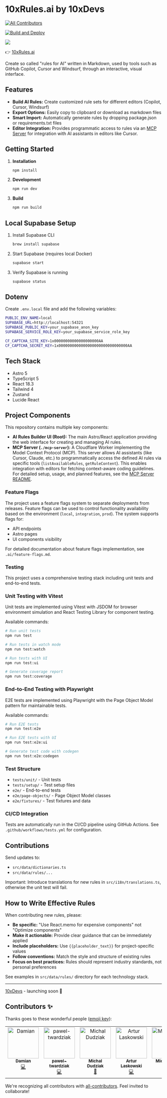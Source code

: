 # 10xRules.ai by 10xDevs

<!-- ALL-CONTRIBUTORS-BADGE:START - Do not remove or modify this section -->
[![All Contributors](https://img.shields.io/badge/all_contributors-7-orange.svg?style=flat-square)](#contributors-)
<!-- ALL-CONTRIBUTORS-BADGE:END -->

[![Build and Deploy](https://github.com/przeprogramowani/ai-rules-builder/actions/workflows/master.yml/badge.svg)](https://github.com/przeprogramowani/ai-rules-builder/actions/workflows/master.yml)

![](./public/demo.png)

👉 [10xRules.ai](https://10xrules.ai)

Create so called "rules for AI" written in Markdown, used by tools such as GitHub Copilot, Cursor and Windsurf, through an interactive, visual interface.

## Features

- **Build AI Rules:** Create customized rule sets for different editors (Copilot, Cursor, Windsurf)
- **Export Options:** Easily copy to clipboard or download as markdown files
- **Smart Import:** Automatically generate rules by dropping package.json or requirements.txt files
- **Editor Integration:** Provides programmatic access to rules via an [MCP Server](./mcp-server/README.md) for integration with AI assistants in editors like Cursor.

## Getting Started

1. **Installation**

   ```bash
   npm install
   ```

2. **Development**

   ```bash
   npm run dev
   ```

3. **Build**
   ```bash
   npm run build
   ```
## Local Supabase Setup

1. Install Supabase CLI

   ```bash
   brew install supabase
   ```

2. Start Supabase (requires local Docker)

   ```bash
   supabase start
   ```

3. Verify Supabase is running

   ```bash
   supabase status
   ```

## Dotenv

Create `.env.local` file and add the following variables:

```bash
PUBLIC_ENV_NAME=local
SUPABASE_URL=http://localhost:54321
SUPABASE_PUBLIC_KEY=your_supabase_anon_key
SUPABASE_SERVICE_ROLE_KEY=your_supabase_service_role_key

CF_CAPTCHA_SITE_KEY=1x00000000000000000000AA
CF_CAPTCHA_SECRET_KEY=1x0000000000000000000000000000000AA
```

## Tech Stack

- Astro 5
- TypeScript 5
- React 18.3
- Tailwind 4
- Zustand
- Lucide React

## Project Components

This repository contains multiple key components:

-   **AI Rules Builder UI (Root):** The main Astro/React application providing the web interface for creating and managing AI rules.
-   **MCP Server (`./mcp-server`):** A Cloudflare Worker implementing the Model Context Protocol (MCP). This server allows AI assistants (like Cursor, Claude, etc.) to programmatically access the defined AI rules via specific tools (`listAvailableRules`, `getRuleContent`). This enables integration with editors for fetching context-aware coding guidelines. For detailed setup, usage, and planned features, see the [MCP Server README](./mcp-server/README.md).

### Feature Flags

The project uses a feature flags system to separate deployments from releases. Feature flags can be used to control functionality availability based on the environment (`local`, `integration`, `prod`). The system supports flags for:

- API endpoints
- Astro pages
- UI components visibility

For detailed documentation about feature flags implementation, see `.ai/feature-flags.md`.

### Testing

This project uses a comprehensive testing stack including unit tests and end-to-end tests.

### Unit Testing with Vitest

Unit tests are implemented using Vitest with JSDOM for browser environment simulation and React Testing Library for component testing.

Available commands:

```bash
# Run unit tests
npm run test

# Run tests in watch mode
npm run test:watch

# Run tests with UI
npm run test:ui

# Generate coverage report
npm run test:coverage
```

### End-to-End Testing with Playwright

E2E tests are implemented using Playwright with the Page Object Model pattern for maintainable tests.

Available commands:

```bash
# Run E2E tests
npm run test:e2e

# Run E2E tests with UI
npm run test:e2e:ui

# Generate test code with codegen
npm run test:e2e:codegen
```

### Test Structure

- `tests/unit/` - Unit tests
- `tests/setup/` - Test setup files
- `e2e/` - End-to-end tests
- `e2e/page-objects/` - Page Object Model classes
- `e2e/fixtures/` - Test fixtures and data

### CI/CD Integration

Tests are automatically run in the CI/CD pipeline using GitHub Actions. See `.github/workflows/tests.yml` for configuration.

## Contributions

Send updates to:

- `src/data/dictionaries.ts`
- `src/data/rules/...`

Important: Introduce translations for new rules in `src/i18n/translations.ts`, otherwise the unit test will fail.

## How to Write Effective Rules

When contributing new rules, please:

- **Be specific:** "Use React.memo for expensive components" not "Optimize components"
- **Make it actionable:** Provide clear guidance that can be immediately applied
- **Include placeholders:** Use `{{placeholder_text}}` for project-specific values
- **Follow conventions:** Match the style and structure of existing rules
- **Focus on best practices:** Rules should represent industry standards, not personal preferences

See examples in `src/data/rules/` directory for each technology stack.

---

[10xDevs](https://10xdevs.pl) - launching soon 🚀

## Contributors ✨

Thanks goes to these wonderful people ([emoji key](https://allcontributors.org/docs/en/emoji-key)):

<!-- ALL-CONTRIBUTORS-LIST:START - Do not remove or modify this section -->
<!-- prettier-ignore-start -->
<!-- markdownlint-disable -->
<table>
  <tbody>
    <tr>
      <td align="center" valign="top" width="14.28%"><a href="https://github.com/damianidczak"><img src="https://avatars.githubusercontent.com/u/21343496?v=4?s=100" width="100px;" alt="Damian"/><br /><sub><b>Damian</b></sub></a><br /><a href="https://github.com/przeprogramowani/ai-rules-builder/commits?author=damianidczak" title="Code">💻</a></td>
      <td align="center" valign="top" width="14.28%"><a href="https://github.com/pawel-twardziak"><img src="https://avatars.githubusercontent.com/u/180847852?v=4?s=100" width="100px;" alt="pawel-twardziak"/><br /><sub><b>pawel-twardziak</b></sub></a><br /><a href="https://github.com/przeprogramowani/ai-rules-builder/commits?author=pawel-twardziak" title="Code">💻</a></td>
      <td align="center" valign="top" width="14.28%"><a href="https://github.com/dudziakm"><img src="https://avatars.githubusercontent.com/u/10773170?v=4?s=100" width="100px;" alt="Michal Dudziak"/><br /><sub><b>Michal Dudziak</b></sub></a><br /><a href="#maintenance-dudziakm" title="Maintenance">🚧</a></td>
      <td align="center" valign="top" width="14.28%"><a href="https://www.linkedin.com/in/artur-laskowski94"><img src="https://avatars.githubusercontent.com/u/92392161?v=4?s=100" width="100px;" alt="Artur Laskowski"/><br /><sub><b>Artur Laskowski</b></sub></a><br /><a href="https://github.com/przeprogramowani/ai-rules-builder/commits?author=arturlaskowski" title="Code">💻</a></td>
      <td align="center" valign="top" width="14.28%"><a href="https://github.com/Michaelzag"><img src="https://avatars.githubusercontent.com/u/4809030?v=4?s=100" width="100px;" alt="Michaelzag"/><br /><sub><b>Michaelzag</b></sub></a><br /><a href="https://github.com/przeprogramowani/ai-rules-builder/commits?author=Michaelzag" title="Code">💻</a></td>
      <td align="center" valign="top" width="14.28%"><a href="https://github.com/PeterPorzuczek"><img src="https://avatars.githubusercontent.com/u/24259570?v=4?s=100" width="100px;" alt="Piotr Porzuczek"/><br /><sub><b>Piotr Porzuczek</b></sub></a><br /><a href="https://github.com/przeprogramowani/ai-rules-builder/commits?author=PeterPorzuczek" title="Code">💻</a></td>
      <td align="center" valign="top" width="14.28%"><a href="https://michalczukm.xyz"><img src="https://avatars.githubusercontent.com/u/6861120?v=4?s=100" width="100px;" alt="Michał Michalczuk"/><br /><sub><b>Michał Michalczuk</b></sub></a><br /><a href="https://github.com/przeprogramowani/ai-rules-builder/commits?author=michalczukm" title="Code">💻</a></td>
    </tr>
  </tbody>
</table>

<!-- markdownlint-restore -->
<!-- prettier-ignore-end -->

<!-- ALL-CONTRIBUTORS-LIST:END -->

We're recognizing all contributors with [all-contributors](https://github.com/all-contributors/all-contributors). Feel invited to collaborate!
